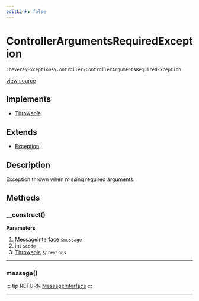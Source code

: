 ```yaml
---
editLink: false
---
```


# ControllerArgumentsRequiredException

`Chevere\Exceptions\Controller\ControllerArgumentsRequiredException`

[view source](https://github.com/chevere/chevere/blob/master/exceptions/Controller/ControllerArgumentsRequiredException.php)

## Implements

- [Throwable](https://www.php.net/manual/class.throwable)

## Extends

- [Exception](../Core/Exception.md)

## Description

Exception thrown when missing required arguments.

## Methods

### __construct()

**Parameters**

1. [MessageInterface](../../Interfaces/Message/MessageInterface.md) `$message`
2. int `$code`
3. [Throwable](https://www.php.net/manual/class.throwable) `$previous`

---

### message()

::: tip RETURN
[MessageInterface](../../Interfaces/Message/MessageInterface.md)
:::

---
